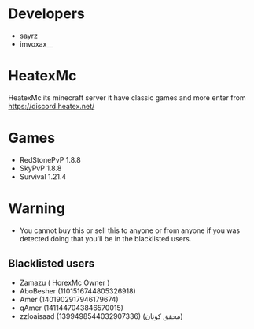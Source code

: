 # Developers
- sayrz
- imvoxax__
# HeatexMc
HeatexMc its minecraft server it have classic games and more enter from https://discord.heatex.net/

# Games
- RedStonePvP 1.8.8
- SkyPvP 1.8.8
- Survival 1.21.4

# Warning 
- You cannot buy this or sell this to anyone or from anyone if you was detected doing that you'll be in the blacklisted users.


## Blacklisted users
- Zamazu ( HorexMc Owner )
- AboBesher (1101516744805326918)
- Amer (1401902917946179674)
- qAmer (1411447043846570015)
- zzloaisaad (1399498544032907336) (محقق كونان)
